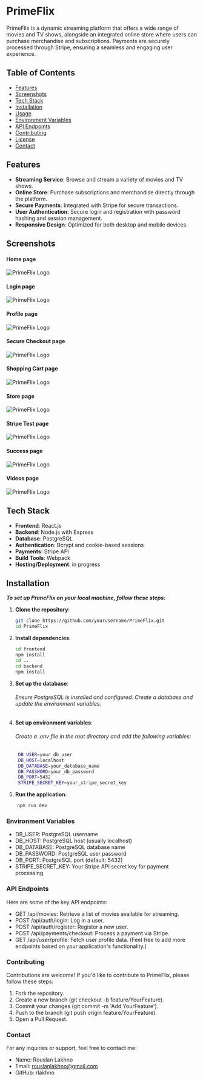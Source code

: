 # PrimeFlix

PrimeFlix is a dynamic streaming platform that offers a wide range of movies and TV shows, alongside an integrated online store where users can purchase merchandise and subscriptions. Payments are securely processed through Stripe, ensuring a seamless and engaging user experience.

## Table of Contents

- [Features](#features)
- [Screenshots](#screenshots)
- [Tech Stack](#tech-stack)
- [Installation](#installation)
- [Usage](#usage)
- [Environment Variables](#environment-variables)
- [API Endpoints](#api-endpoints)
- [Contributing](#contributing)
- [License](#license)
- [Contact](#contact)


## Features

- **Streaming Service**: Browse and stream a variety of movies and TV shows.
- **Online Store**: Purchase subscriptions and merchandise directly through the platform.
- **Secure Payments**: Integrated with Stripe for secure transactions.
- **User Authentication**: Secure login and registration with password hashing and session management.
- **Responsive Design**: Optimized for both desktop and mobile devices.

## Screenshots
#### Home page
![PrimeFlix Logo](https://github.com/rlakhno/PrimeFlix/blob/main/frontend/public/images/Readme/home-page.jpg)
#### Login page
![PrimeFlix Logo](https://github.com/rlakhno/PrimeFlix/blob/main/frontend/public/images/Readme/login-page.jpg)
#### Profile page
![PrimeFlix Logo](https://github.com/rlakhno/PrimeFlix/blob/main/frontend/public/images/Readme/profile-page.jpg)
#### Secure Checkout page
![PrimeFlix Logo](https://github.com/rlakhno/PrimeFlix/blob/main/frontend/public/images/Readme/secure-checkout-page.jpg)
#### Shopping Cart page
![PrimeFlix Logo](https://github.com/rlakhno/PrimeFlix/blob/main/frontend/public/images/Readme/shopping-cart-page.jpg)
#### Store page
![PrimeFlix Logo](https://github.com/rlakhno/PrimeFlix/blob/main/frontend/public/images/Readme/store-page.jpg)
#### Stripe Test page
![PrimeFlix Logo](https://github.com/rlakhno/PrimeFlix/blob/main/frontend/public/images/Readme/stripe-test-page.jpg)
#### Success page
![PrimeFlix Logo](https://github.com/rlakhno/PrimeFlix/blob/main/frontend/public/images/Readme/success-page.jpg)
#### Videos page
![PrimeFlix Logo](https://github.com/rlakhno/PrimeFlix/blob/main/frontend/public/images/Readme/videos-page.jpg)

## Tech Stack

- **Frontend**: React.js
- **Backend**: Node.js with Express
- **Database**: PostgreSQL
- **Authentication**: Bcrypt and cookie-based sessions
- **Payments**: Stripe API
- **Build Tools**: Webpack
- **Hosting/Deployment**: in progress

## Installation

***To set up PrimeFlix on your local machine, follow these steps:***

1. **Clone the repository**:
   ```bash
   git clone https://github.com/yourusername/PrimeFlix.git
   cd PrimeFlix

2. **Install dependencies**:
   ```bash
   cd frontend
   npm install
   cd ..
   cd backend
   npm install

3. **Set up the database**:

     ###### Ensure PostgreSQL is installed and configured. Create a database and update the environment variables.

4. **Set up environment variables**:

     ###### Create a .env file in the root directory and add the following variables:
   ```bash
    DB_USER=your_db_user
    DB_HOST=localhost
    DB_DATABASE=your_database_name
    DB_PASSWORD=your_db_password
    DB_PORT=5432
    STRIPE_SECRET_KEY=your_stripe_secret_key

5. **Run the application**:
```bash
    npm run dev

```
### Environment Variables
- DB_USER: PostgreSQL username
- DB_HOST: PostgreSQL host (usually localhost)
- DB_DATABASE: PostgreSQL database name
- DB_PASSWORD: PostgreSQL user password
- DB_PORT: PostgreSQL port (default: 5432)
- STRIPE_SECRET_KEY: Your Stripe API secret key for payment processing

### API Endpoints
Here are some of the key API endpoints:

- GET /api/movies: Retrieve a list of movies available for streaming.
- POST /api/auth/login: Log in a user.
- POST /api/auth/register: Register a new user.
- POST /api/payments/checkout: Process a payment via Stripe.
- GET /api/user/profile: Fetch user profile data.
(Feel free to add more endpoints based on your application's functionality.)

### Contributing
Contributions are welcome! If you'd like to contribute to PrimeFlix, please follow these steps:

1. Fork the repository.
2. Create a new branch (git checkout -b feature/YourFeature).
3. Commit your changes (git commit -m 'Add YourFeature').
4. Push to the branch (git push origin feature/YourFeature).
5. Open a Pull Request.

### Contact
For any inquiries or support, feel free to contact me:

- Name: Rouslan Lakhno
- Email: rouslanlakhno@gmail.com
- GitHub: rlakhno













